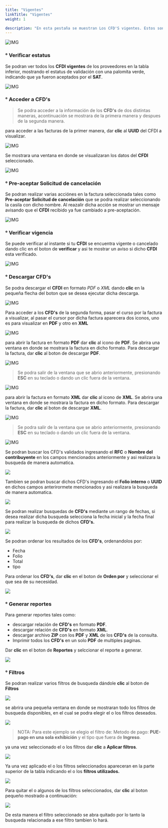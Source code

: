 ```yaml
---
title: "Vigentes"
linkTitle: "Vigentes"
weight: 1

description: "En esta pestaña se muestran Los CFD'S vigentes. Estos son los que ya tienen validez fiscal ante el SAT."
---
```


![IMG](inicio.png)

### ° Verificar estatus
Se podran ver todos los <span title="Son los que ya estan validados ante el SAT.">**CFDI vigentes**</span> de los proveedores en la tabla inferior, mostrando el estatus de validación con una palomita verde, indicando que ya fueron aceptados por el **SAT**.

![IMG](tabla.png)

### ° Acceder a CFD's
> Se podra acceder a la información de los **CFD's** de dos distintas maneras, acontinuación se mostrara de la primera manera y despues de la segunda manera.

para acceder a las facturas de la primer manera, dar **clic** al **UUID** del CFDI a visualizar.

![IMG](UUID.png)

Se mostrara una ventana en donde se visualizaran los datos del **CFDI** seleccionado.

![IMG](uuid_abierto.png)

### ° Pre-aceptar Solicitud de cancelación
Se podran realizar varias acciónes en la factura seleccionada tales como **Pre-aceptar Solicitud de cancelación** que se podra realizar seleccionando la casila con dicho nombre. 
Al reazalir dicha acción se mostrar un mensaje avisando que el **CFDI** recibido ya fue cambiado a pre-aceptación.

![IMG](pre.png)

### ° Verificar vigencia
Se puede verificar al instante si tu **CFDI** se encuentra vigente o cancelado dando clic en el boton de **verificar** y asi te mostrar un aviso si dicho **CFDI** esta verificado.

![IMG](verificar.png)

### ° Descargar CFD's
Se podra descargar el **CFDI** en formato *PDF* o *XML* dando **clic** en la pequeña flecha del boton que se desea ejecutar dicha descarga.

![IMG](descargas.png)

Para acceder a los **CFD's** de la segunda forma, pasar el curso por la factura a visualizar, al pasar el cursor por dicha factura aparecera dos iconos, uno es para visualizar en **PDF** y otro en **XML**

![IMG](formatos.png)

para abrir la factura en formato **PDF** dar **clic** al icono de **PDF**. Se abrira una ventana en donde se mostrara la factura en dicho formato. Para descargar la factura, dar **clic** al boton de descargar **PDF**.

![IMG](pdf.png)

> Se podra salir de la ventana que se abrio anteriormente, presionando **ESC** en su teclado o dando un clic fuera de la ventana.

![IMG](esc.png)

para abrir la factura en formato **XML** dar **clic** al icono de **XML**. Se abrira una ventana en donde se mostrara la factura en dicho formato. Para descargar la factura, dar **clic** al boton de descargar **XML**.

![IMG](xml.png)

> Se podra salir de la ventana que se abrio anteriormente, presionando **ESC** en su teclado o dando un clic fuera de la ventana.

![IMG](esc.png)

Se podran buscar los CFD's validados ingresando el **RFC** o **Nombre del contribuyente** en los campos mencionados anteriormente y asi realizara la busqueda de manera automatica.

![](buscar1.png)

Tambien se podran buscar dichos CFD's ingresando el **Folio interno** o <span title="Identificador único universal
">**UUID**</span> en dichos campos anterirormete mencionados y asi realizara la busqueda de manera automatica.

![](buscar2.png)

Se podran realizar busquedas de **CFD's** mediante un rango de fechas, si desea realizar dicha busqueda selecciona la fecha inicial y la fecha final para realizar la busqueda de dichos **CFD's.**

![](fechas.png)

Se podran ordenar los resultados de los **CFD's**, ordenandolos por:

* Fecha
* Folio
* Total  
* tipo

 Para ordenar los **CFD's**, dar **clic** en el boton de **Orden por** y seleccionar el que sea de su necesidad.

![](orden.png)

### ° Generar reportes
 Para generar reportes tales como:
* descargar relación de **CFD's** en formato **PDF**.
* descargar relación de **CFD's** en formato **XML**.
* descargar archivo **ZIP** con los **PDF** y **XML** de los **CFD's** de la consulta.
* Imprimir todos los **CFD's** en un solo **PDF** de multiples paginas.

Dar **clic** en el boton de **Reportes** y selccionar el reporte a generar.

![](reportes.png)

### ° Filtros
Se podran realizar varios filtros de busqueda dándole **clic** al boton de **Filtros**

![](filtros.png)

se abrira una pequeña ventana en donde se mostraran todo los filtros de busqueda disponibles, en el cual se podra elegir el o los filtros deseados.

![](filtros2.png)

> <span class="text-danger">NOTA:</span> Para este ejemplo se elegio el filtro de: Metodo de pago: **PUE-pago en una sola exhibición** y el tipo que fuera de **Ingreso**.
 
ya una vez seleccionado el o los filtros dar **clic** a **Aplicar filtros**.

![](filtros3.png)

Ya una vez aplicado el o los filtros seleccionados apareceran en la parte superior de la tabla indicando el o los **filtros utilizados.**

![](si.png)

Para quitar el o algunos de los filtros seleccionados, dar **clic** al boton pequeño mostrado a continuación:

![](no.png)

De esta manera el filtro seleccionado se abra quitado por lo tanto la busqueda relacionada a ese filtro tambien lo hará.